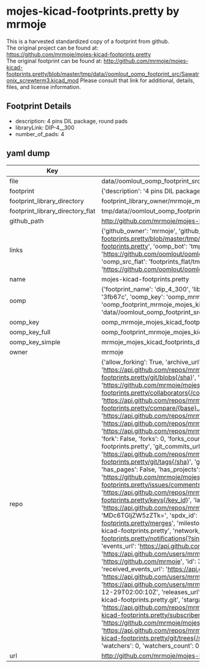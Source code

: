 # mojes-kicad-footprints.pretty by mrmoje  
This is a harvested standardized copy of a footprint from github.  
The original project can be found at:  
https://github.com/mrmoje/mojes-kicad-footprints.pretty  
The original footprint can be found at:
http://github.com/mrmoje/mojes-kicad-footprints.pretty/blob/master/tmp/data//oomlout_oomp_footprint_src/Sawatronix_screwterm3.kicad_mod
Please consult that link for additional, details, files, and license information.  
## Footprint Details
* description: 4 pins DIL package, round pads  
* libraryLink: DIP-4__300  
* number_of_pads: 4  
## yaml dump  
| Key | Value |  
| --- | --- |  
| file | data//oomlout_oomp_footprint_src/mojes-kicad-footprints.pretty/DIP-4__300.kicad_mod |  
| footprint | {'description': '4 pins DIL package, round pads', 'libraryLink': 'DIP-4__300', 'number_of_pads': 4} |  
| footprint_library_directory | footprint_library_owner/mrmoje_mojes-kicad-footprints.pretty |  
| footprint_library_directory_flat | tmp/data//oomlout_oomp_footprint_src/footprints_flat/mrmoje_mojes_kicad_footprints_dip_4_300/working |  
| github_path | http://github.com/mrmoje/mojes-kicad-footprints.pretty/blob/master/tmp/data//oomlout_oomp_footprint_src/DIP-4__300.kicad_mod |  
| links | {'github_owner': 'mrmoje', 'github_repo_name': 'mojes-kicad-footprints.pretty', 'github_src': 'http://github.com/mrmoje/mojes-kicad-footprints.pretty/blob/master/tmp/data//oomlout_oomp_footprint_src/Sawatronix_screwterm3.kicad_mod', 'github_src_repo': 'https://github.com/mrmoje/mojes-kicad-footprints.pretty', 'oomp_bot': 'tmp/data//oomlout_oomp_footprint_src/footprints/mrmoje_mojes_kicad_footprints_dip_4_300/working', 'oomp_bot_github': 'https://github.com/oomlout/oomlout_oomp_footprint_bot/tree/main/tmp/data//oomlout_oomp_footprint_src/footprints/mrmoje_mojes_kicad_footprints_dip_4_300/working', 'oomp_src_flat': 'footprints_flat/tmp/data//oomlout_oomp_footprint_src/footprints_flat/mrmoje_mojes_kicad_footprints_dip_4_300/working', 'oomp_src_flat_github': 'https://github.com/oomlout/oomlout_oomp_footprint_src/tree/main/tmp/data//oomlout_oomp_footprint_src/footprints_flat/mrmoje_mojes_kicad_footprints_dip_4_300/working'} |  
| name | mojes-kicad-footprints.pretty |  
| oomp | {'footprint_name': 'dip_4_300', 'library_name': 'mojes_kicad_footprints', 'md5': '3fb67c5ab08a124d386022c29548ce7f', 'md5_10': '3fb67c5ab0', 'md5_5': '3fb67', 'md5_6': '3fb67c', 'oomp_key': 'oomp_mrmoje_mojes_kicad_footprints_dip_4_300', 'oomp_key_extra': 'oomp_footprint_mrmoje_mojes_kicad_footprints_dip_4_300', 'oomp_key_full': 'oomp_footprint_mrmoje_mojes_kicad_footprints_dip_4_300_3fb67c', 'oomp_key_simple': 'mrmoje_mojes_kicad_footprints_dip_4_300', 'original_filename': 'data//oomlout_oomp_footprint_src/mojes-kicad-footprints.pretty/DIP-4__300.kicad_mod', 'owner_name': 'mrmoje'} |  
| oomp_key | oomp_mrmoje_mojes_kicad_footprints_dip_4_300 |  
| oomp_key_full | oomp_footprint_mrmoje_mojes_kicad_footprints_dip_4_300 |  
| oomp_key_simple | mrmoje_mojes_kicad_footprints_dip_4_300 |  
| owner | mrmoje |  
| repo | {'allow_forking': True, 'archive_url': 'https://api.github.com/repos/mrmoje/mojes-kicad-footprints.pretty/{archive_format}{/ref}', 'archived': False, 'assignees_url': 'https://api.github.com/repos/mrmoje/mojes-kicad-footprints.pretty/assignees{/user}', 'blobs_url': 'https://api.github.com/repos/mrmoje/mojes-kicad-footprints.pretty/git/blobs{/sha}', 'branches_url': 'https://api.github.com/repos/mrmoje/mojes-kicad-footprints.pretty/branches{/branch}', 'clone_url': 'https://github.com/mrmoje/mojes-kicad-footprints.pretty.git', 'collaborators_url': 'https://api.github.com/repos/mrmoje/mojes-kicad-footprints.pretty/collaborators{/collaborator}', 'comments_url': 'https://api.github.com/repos/mrmoje/mojes-kicad-footprints.pretty/comments{/number}', 'commits_url': 'https://api.github.com/repos/mrmoje/mojes-kicad-footprints.pretty/commits{/sha}', 'compare_url': 'https://api.github.com/repos/mrmoje/mojes-kicad-footprints.pretty/compare/{base}...{head}', 'contents_url': 'https://api.github.com/repos/mrmoje/mojes-kicad-footprints.pretty/contents/{+path}', 'contributors_url': 'https://api.github.com/repos/mrmoje/mojes-kicad-footprints.pretty/contributors', 'created_at': '2014-08-19T17:16:18Z', 'default_branch': 'master', 'deployments_url': 'https://api.github.com/repos/mrmoje/mojes-kicad-footprints.pretty/deployments', 'description': 'Just some custom kicad footprints', 'disabled': False, 'downloads_url': 'https://api.github.com/repos/mrmoje/mojes-kicad-footprints.pretty/downloads', 'events_url': 'https://api.github.com/repos/mrmoje/mojes-kicad-footprints.pretty/events', 'fork': False, 'forks': 0, 'forks_count': 0, 'forks_url': 'https://api.github.com/repos/mrmoje/mojes-kicad-footprints.pretty/forks', 'full_name': 'mrmoje/mojes-kicad-footprints.pretty', 'git_commits_url': 'https://api.github.com/repos/mrmoje/mojes-kicad-footprints.pretty/git/commits{/sha}', 'git_refs_url': 'https://api.github.com/repos/mrmoje/mojes-kicad-footprints.pretty/git/refs{/sha}', 'git_tags_url': 'https://api.github.com/repos/mrmoje/mojes-kicad-footprints.pretty/git/tags{/sha}', 'git_url': 'git://github.com/mrmoje/mojes-kicad-footprints.pretty.git', 'has_discussions': False, 'has_downloads': True, 'has_issues': True, 'has_pages': False, 'has_projects': True, 'has_wiki': True, 'homepage': None, 'hooks_url': 'https://api.github.com/repos/mrmoje/mojes-kicad-footprints.pretty/hooks', 'html_url': 'https://github.com/mrmoje/mojes-kicad-footprints.pretty', 'id': 23118787, 'is_template': False, 'issue_comment_url': 'https://api.github.com/repos/mrmoje/mojes-kicad-footprints.pretty/issues/comments{/number}', 'issue_events_url': 'https://api.github.com/repos/mrmoje/mojes-kicad-footprints.pretty/issues/events{/number}', 'issues_url': 'https://api.github.com/repos/mrmoje/mojes-kicad-footprints.pretty/issues{/number}', 'keys_url': 'https://api.github.com/repos/mrmoje/mojes-kicad-footprints.pretty/keys{/key_id}', 'labels_url': 'https://api.github.com/repos/mrmoje/mojes-kicad-footprints.pretty/labels{/name}', 'language': None, 'languages_url': 'https://api.github.com/repos/mrmoje/mojes-kicad-footprints.pretty/languages', 'license': {'key': 'gpl-3.0', 'name': 'GNU General Public License v3.0', 'node_id': 'MDc6TGljZW5zZTk=', 'spdx_id': 'GPL-3.0', 'url': 'https://api.github.com/licenses/gpl-3.0'}, 'merges_url': 'https://api.github.com/repos/mrmoje/mojes-kicad-footprints.pretty/merges', 'milestones_url': 'https://api.github.com/repos/mrmoje/mojes-kicad-footprints.pretty/milestones{/number}', 'mirror_url': None, 'name': 'mojes-kicad-footprints.pretty', 'network_count': 0, 'node_id': 'MDEwOlJlcG9zaXRvcnkyMzExODc4Nw==', 'notifications_url': 'https://api.github.com/repos/mrmoje/mojes-kicad-footprints.pretty/notifications{?since,all,participating}', 'open_issues': 0, 'open_issues_count': 0, 'owner': {'avatar_url': 'https://avatars.githubusercontent.com/u/3906816?v=4', 'events_url': 'https://api.github.com/users/mrmoje/events{/privacy}', 'followers_url': 'https://api.github.com/users/mrmoje/followers', 'following_url': 'https://api.github.com/users/mrmoje/following{/other_user}', 'gists_url': 'https://api.github.com/users/mrmoje/gists{/gist_id}', 'gravatar_id': '', 'html_url': 'https://github.com/mrmoje', 'id': 3906816, 'login': 'mrmoje', 'node_id': 'MDQ6VXNlcjM5MDY4MTY=', 'organizations_url': 'https://api.github.com/users/mrmoje/orgs', 'received_events_url': 'https://api.github.com/users/mrmoje/received_events', 'repos_url': 'https://api.github.com/users/mrmoje/repos', 'site_admin': False, 'starred_url': 'https://api.github.com/users/mrmoje/starred{/owner}{/repo}', 'subscriptions_url': 'https://api.github.com/users/mrmoje/subscriptions', 'type': 'User', 'url': 'https://api.github.com/users/mrmoje'}, 'private': False, 'pulls_url': 'https://api.github.com/repos/mrmoje/mojes-kicad-footprints.pretty/pulls{/number}', 'pushed_at': '2014-12-29T02:00:10Z', 'releases_url': 'https://api.github.com/repos/mrmoje/mojes-kicad-footprints.pretty/releases{/id}', 'size': 152, 'ssh_url': 'git@github.com:mrmoje/mojes-kicad-footprints.pretty.git', 'stargazers_count': 0, 'stargazers_url': 'https://api.github.com/repos/mrmoje/mojes-kicad-footprints.pretty/stargazers', 'statuses_url': 'https://api.github.com/repos/mrmoje/mojes-kicad-footprints.pretty/statuses/{sha}', 'subscribers_count': 1, 'subscribers_url': 'https://api.github.com/repos/mrmoje/mojes-kicad-footprints.pretty/subscribers', 'subscription_url': 'https://api.github.com/repos/mrmoje/mojes-kicad-footprints.pretty/subscription', 'svn_url': 'https://github.com/mrmoje/mojes-kicad-footprints.pretty', 'tags_url': 'https://api.github.com/repos/mrmoje/mojes-kicad-footprints.pretty/tags', 'teams_url': 'https://api.github.com/repos/mrmoje/mojes-kicad-footprints.pretty/teams', 'temp_clone_token': None, 'topics': [], 'trees_url': 'https://api.github.com/repos/mrmoje/mojes-kicad-footprints.pretty/git/trees{/sha}', 'updated_at': '2014-08-19T17:16:18Z', 'url': 'https://api.github.com/repos/mrmoje/mojes-kicad-footprints.pretty', 'visibility': 'public', 'watchers': 0, 'watchers_count': 0, 'web_commit_signoff_required': False} |  
| url | http://github.com/mrmoje/mojes-kicad-footprints.pretty |  

